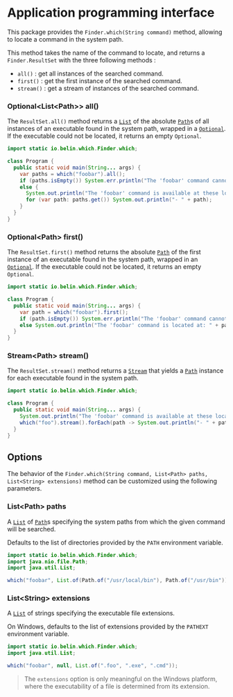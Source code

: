 # Application programming interface
This package provides the `Finder.which(String command)` method, allowing to locate a command in the system path.

This method takes the name of the command to locate, and returns a `Finder.ResultSet` with the three following methods :

- `all()` : get all instances of the searched command.
- `first()` : get the first instance of the searched command.
- `stream()` : get a stream of instances of the searched command.

### Optional&lt;List&lt;Path&gt;&gt; **all()**
The `ResultSet.all()` method returns a [`List`](https://docs.oracle.com/en/java/javase/17/docs/api/java.base/java/util/List.html)
of the absolute [`Path`](https://docs.oracle.com/en/java/javase/17/docs/api/java.base/java/nio/file/Path.html)s of all instances of an executable found in the system path, 
wrapped in a [`Optional`](https://docs.oracle.com/en/java/javase/17/docs/api/java.base/java/util/Optional.html).
If the executable could not be located, it returns an empty `Optional`.

```java
import static io.belin.which.Finder.which;

class Program {
  public static void main(String... args) {
    var paths = which("foobar").all();
    if (paths.isEmpty()) System.err.println("The 'foobar' command cannot be found.");
    else {
      System.out.println("The 'foobar' command is available at these locations:");
      for (var path: paths.get()) System.out.println("- " + path);
    }
  }
}
```

### Optional&lt;Path&gt; **first()**
The `ResultSet.first()` method returns the absolute [`Path`](https://docs.oracle.com/en/java/javase/17/docs/api/java.base/java/nio/file/Path.html)
of the first instance of an executable found in the system path, 
wrapped in an [`Optional`](https://docs.oracle.com/en/java/javase/17/docs/api/java.base/java/util/Optional.html).
If the executable could not be located, it returns an empty `Optional`.

```java
import static io.belin.which.Finder.which;

class Program {
  public static void main(String... args) {
    var path = which("foobar").first();
    if (path.isEmpty()) System.err.println("The 'foobar' command cannot be found.");
    else System.out.println("The 'foobar' command is located at: " + path.get());
  }
}
```

### Stream&lt;Path&gt; **stream()**
The `ResultSet.stream()` method returns a [`Stream`](https://docs.oracle.com/en/java/javase/17/docs/api/java.base/java/util/stream/Stream.html) that yields
a [`Path`](https://docs.oracle.com/en/java/javase/17/docs/api/java.base/java/nio/file/Path.html) instance for each executable found in the system path.

```java
import static io.belin.which.Finder.which;

class Program {
  public static void main(String... args) {
    System.out.println("The 'foobar' command is available at these locations:");
    which("foo").stream().forEach(path -> System.out.println("- " + path));
  }
}
```

## Options
The behavior of the `Finder.which(String command, List<Path> paths, List<String> extensions)` method can be customized using the following parameters.

### List&lt;Path&gt; **paths**
A [`List`](https://docs.oracle.com/en/java/javase/17/docs/api/java.base/java/util/List.html)
of [`Path`](https://docs.oracle.com/en/java/javase/17/docs/api/java.base/java/nio/file/Path.html)s specifying the system paths
from which the given command will be searched.

Defaults to the list of directories provided by the `PATH` environment variable.

```java
import static io.belin.which.Finder.which;
import java.nio.file.Path;
import java.util.List;

which("foobar", List.of(Path.of("/usr/local/bin"), Path.of("/usr/bin")));
```

### List&lt;String&gt; **extensions**
A [`List`](https://docs.oracle.com/en/java/javase/17/docs/api/java.base/java/util/List.html) of strings specifying the executable file extensions.

On Windows, defaults to the list of extensions provided by the `PATHEXT` environment variable.

```java
import static io.belin.which.Finder.which;
import java.util.List;

which("foobar", null, List.of(".foo", ".exe", ".cmd"));
```

> The `extensions` option is only meaningful on the Windows platform, where the executability of a file is determined from its extension.
